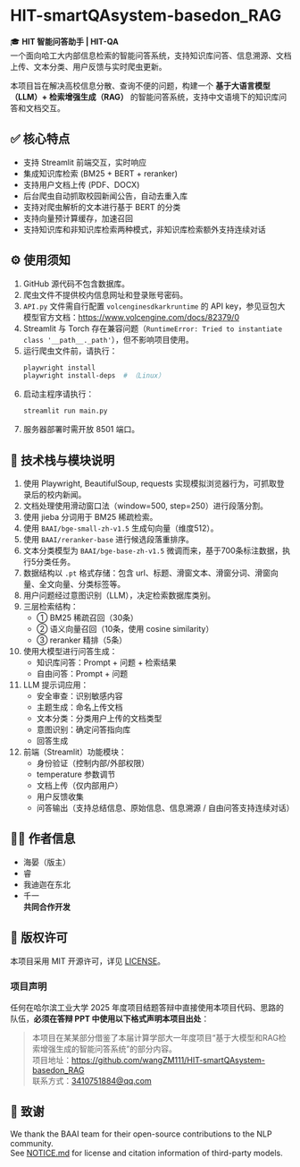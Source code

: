 # HIT-smartQAsystem-basedon_RAG

🎓 **HIT 智能问答助手 | HIT-QA**  
一个面向哈工大内部信息检索的智能问答系统，支持知识库问答、信息溯源、文档上传、文本分类、用户反馈与实时爬虫更新。

本项目旨在解决高校信息分散、查询不便的问题，构建一个 **基于大语言模型（LLM）+ 检索增强生成（RAG）** 的智能问答系统，支持中文语境下的知识库问答和文档交互。

## ✅ 核心特点
- 支持 Streamlit 前端交互，实时响应  
- 集成知识库检索 (BM25 + BERT + reranker)  
- 支持用户文档上传 (PDF、DOCX)  
- 后台爬虫自动抓取校园新闻公告，自动去重入库  
- 支持对爬虫解析的文本进行基于 BERT 的分类  
- 支持向量预计算缓存，加速召回  
- 支持知识库和非知识库检索两种模式，非知识库检索额外支持连续对话

## ⚙️ 使用须知
1. GitHub 源代码不包含数据库。
2. 爬虫文件不提供校内信息网址和登录账号密码。
3. `API.py` 文件需自行配置 `volcenginesdkarkruntime` 的 API key，参见豆包大模型官方文档：https://www.volcengine.com/docs/82379/0
4. Streamlit 与 Torch 存在兼容问题（`RuntimeError: Tried to instantiate class '__path__._path'`），但不影响项目使用。
5. 运行爬虫文件前，请执行：  
   ```bash
   playwright install
   playwright install-deps  # （Linux）
   ```
6. 启动主程序请执行：  
   ```bash
   streamlit run main.py
   ```
7. 服务器部署时需开放 8501 端口。

## 🧱 技术栈与模块说明
1. 使用 Playwright, BeautifulSoup, requests 实现模拟浏览器行为，可抓取登录后的校内新闻。
2. 文档处理使用滑动窗口法（window=500, step=250）进行段落分割。
3. 使用 jieba 分词用于 BM25 稀疏检索。
4. 使用 `BAAI/bge-small-zh-v1.5` 生成句向量（维度512）。
5. 使用 `BAAI/reranker-base` 进行候选段落重排序。
6. 文本分类模型为 `BAAI/bge-base-zh-v1.5` 微调而来，基于700条标注数据，执行5分类任务。
7. 数据结构以 `.pt` 格式存储：包含 url、标题、滑窗文本、滑窗分词、滑窗向量、全文向量、分类标签等。
8. 用户问题经过意图识别（LLM），决定检索数据库类别。
9. 三层检索结构：
   - ① BM25 稀疏召回（30条）  
   - ② 语义向量召回（10条，使用 cosine similarity）  
   - ③ reranker 精排（5条）
10. 使用大模型进行问答生成：
    - 知识库问答：Prompt + 问题 + 检索结果
    - 自由问答：Prompt + 问题
11. LLM 提示词应用：
    - 安全审查：识别敏感内容
    - 主题生成：命名上传文档
    - 文本分类：分类用户上传的文档类型
    - 意图识别：确定问答指向库
    - 回答生成
12. 前端（Streamlit）功能模块：
    - 身份验证（控制内部/外部权限）
    - temperature 参数调节
    - 文档上传（仅内部用户）
    - 用户反馈收集
    - 问答输出（支持总结信息、原始信息、信息溯源 / 自由问答支持连续对话）

## 👨‍💻 作者信息
- 海晏（版主）  
- 睿  
- 我迪迦在东北  
- 千一  
**共同合作开发**

## 📄 版权许可
本项目采用 MIT 开源许可，详见 [LICENSE](./LICENSE)。

### 项目声明
任何在哈尔滨工业大学 2025 年度项目结题答辩中直接使用本项目代码、思路的队伍，**必须在答辩 PPT 中使用以下格式声明本项目出处**：

> 本项目在某某部分借鉴了本届计算学部大一年度项目“基于大模型和RAG检索增强生成的智能问答系统”的部分内容。  
> 项目地址：https://github.com/wangZM111/HIT-smartQAsystem-basedon_RAG  
> 联系方式：3410751884@qq.com

## 🤝 致谢
We thank the BAAI team for their open-source contributions to the NLP community.  
See [NOTICE.md](./NOTICE.md) for license and citation information of third-party models.
